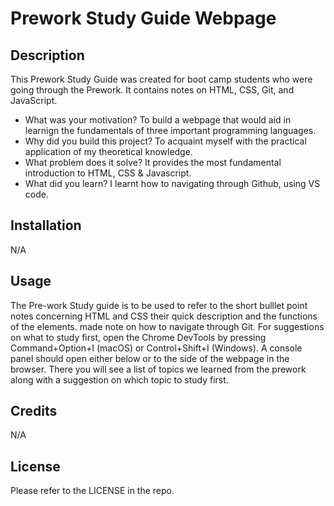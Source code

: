 # Prework Study Guide Webpage

## Description


This Prework Study Guide was created for boot camp students who were going through the Prework. It contains notes on HTML, CSS, Git, and JavaScript.
- What was your motivation? 
To build a webpage that would aid in learnign the fundamentals of three important programming languages. 
- Why did you build this project?
 To acquaint myself with the practical application of my theoretical knowledge.
- What problem does it solve? 
It provides the most fundamental introduction to HTML, CSS & Javascript.  
- What did you learn? 
I learnt how to  navigating through Github, using VS code. 


## Installation
N/A

## Usage
 The Pre-work Study guide is to be used to refer to the short bulllet point notes concerning 
HTML and CSS their quick description and the functions of the elements.
made note on how to navigate through Git. 
For suggestions on what to study first, open the Chrome DevTools by pressing Command+Option+I (macOS) or Control+Shift+I (Windows). A console panel should open either below or to the side of the webpage in the browser. There you will see a list of topics we learned from the prework along with a suggestion on which topic to study first.


## Credits

N/A

## License
Please refer to the LICENSE in the repo.

